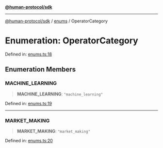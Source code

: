 [**@human-protocol/sdk**](../../README.md)

***

[@human-protocol/sdk](../../modules.md) / [enums](../README.md) / OperatorCategory

# Enumeration: OperatorCategory

Defined in: [enums.ts:18](https://github.com/humanprotocol/human-protocol/blob/5b6e90353814741f056deb2914334a3c4fbc279d/packages/sdk/typescript/human-protocol-sdk/src/enums.ts#L18)

## Enumeration Members

### MACHINE\_LEARNING

> **MACHINE\_LEARNING**: `"machine_learning"`

Defined in: [enums.ts:19](https://github.com/humanprotocol/human-protocol/blob/5b6e90353814741f056deb2914334a3c4fbc279d/packages/sdk/typescript/human-protocol-sdk/src/enums.ts#L19)

***

### MARKET\_MAKING

> **MARKET\_MAKING**: `"market_making"`

Defined in: [enums.ts:20](https://github.com/humanprotocol/human-protocol/blob/5b6e90353814741f056deb2914334a3c4fbc279d/packages/sdk/typescript/human-protocol-sdk/src/enums.ts#L20)
